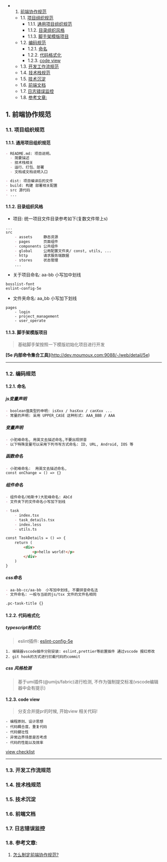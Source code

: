 <!-- vscode-markdown-toc -->
* 1. [前端协作规范](#)
	* 1.1. [项目组织规范](#-1)
		* 1.1.1. [通用项目组织规范](#-1)
		* 1.1.2. [目录组织风格](#-1)
		* 1.1.3. [脚手架模版项目](#-1)
	* 1.2. [编码规范](#-1)
		* 1.2.1. [命名](#-1)
		* 1.2.2. [代码格式化](#-1)
		* 1.2.3. [code view](#codeview)
	* 1.3. [开发工作流规范](#-1)
	* 1.4. [技术栈规范](#-1)
	* 1.5. [技术沉淀](#-1)
	* 1.6. [前端文档](#-1)
	* 1.7. [日志错误监控](#-1)
	* 1.8. [参考文章:](#:)

<!-- vscode-markdown-toc-config
	numbering=true
	autoSave=true
	/vscode-markdown-toc-config -->
<!-- /vscode-markdown-toc -->
##  1. <a name=''></a>前端协作规范

###  1.1. <a name='-1'></a>项目组织规范

####  1.1.1. <a name='-1'></a>通用项目组织规范

```markdown
- README.md: 项目说明。
  - 简要描述
  - 技术栈相关
  - 运行、打包、部署
  - 文档或文档说明入口

- dist: 项目编译后的文件
- build: 构建 部署相关配置
- src 源代码
- ...
```

####  1.1.2. <a name='-1'></a>目录组织风格

- 项目: 统一项目文件目录参考如下(复数文件带上s)

```markdown
...
src 
    - assets     静态资源
    - pages      页面组件
    - components 公共组件 
    - global     公用配置文件夹/ const, utils, ...
    - http       请求服务端数据
    - stores     状态管理
    ...

```

- 关于项目命名: aa-bb 小写加中划线

```
bosslist-font
eslint-config-5e
```

- 文件夹命名: aa_bb 小写加下划线

```
pages
    - login
    - project_management
    - user_operate
```

####  1.1.3. <a name='-1'></a>脚手架模版项目

> 基础脚手架按照一下模版初始化项目进行开发

**[5e 内部命令集合工具]**(http://dev.moumoux.com:9088/-/web/detail/5e)


---
###  1.2. <a name='-1'></a>编码规范
####  1.2.1. <a name='-1'></a>命名
##### js变量声明

```markdown
- boolean值类型的申明: isXxx / hasXxx / canXxx ...
- 常量的声明: 采用 UPPER_CASE 这种形式: AAA_BBB / AAA
```

##### 变量声明

```markdown
- 小驼峰命名, 用英文去描述命名,不要出现拼音
- 以下特殊变量可以采用下列书写方式命名: ID, URL, Android, IOS 等
```


##### 函数命名

```markdown
- 小驼峰命名:  用英文去描述命名,
const onChange = () => {}
```

##### 组件命名

```markdown
- 组件命名(帕斯卡)大驼峰命名: AbCd
- 文件夹下的文件命名小写加下划线

- task
    - index.tsx
    - task_details.tsx
    - index.less
    - utils.ts

const TaskDetails = () => {
    return (
        <div> 
            <p>hello world!</p>
        </div>
    )
}
```

##### css命名

```markdown
- aa-bb-cc/aa-bb  小写加中划线, 不要拼音命名法
- 文件命名: 一般与当前的js/tsx 文件的文件名相同

.pc-task-title {}
```

####  1.2.2. <a name='-1'></a>代码格式化
##### typescript格式化 

> eslint插件: [eslint-config-5e](https://www.npmjs.com/package/eslint-config-5e)

```
1. 编辑器vscode插件分别安装: eslint,prettier等前置插件 通过vscode 报红修改
2. git hook的方式进行拦截代码的commit
```

##### css 风格检测

> 基于umi插件(@umijs/fabric)进行检测, 不作为强制提交标准(vscode编辑器中会有提示)

####  1.2.3. <a name='codeview'></a>code view

> 分支合并提pr的时候, 开始view 相关代码!

```
- 编程原则、设计思想
- 代码耦合度、重复代码
- 代码健壮性
- 异常边界场景是否考虑
- 代码的性能以及效率
```

[view checklist](./code_view.md)

---
###  1.3. <a name='-1'></a>开发工作流规范


###  1.4. <a name='-1'></a>技术栈规范

###  1.5. <a name='-1'></a>技术沉淀

###  1.6. <a name='-1'></a>前端文档

###  1.7. <a name='-1'></a>日志错误监控
###  1.8. <a name=':'></a>参考文章:

1. [怎么制定前端协作规范?](https://juejin.cn/post/6844903897610321934#heading-27)
